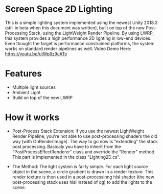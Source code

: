 # Screen Space 2D Lighting
This is a simple lighting system implemented using the newest Unity 2018.3 (still in beta when this document was written), 
built on top of the new Post-Processing Stack, using the LightWeight Render Pipeline. 
By using LWRP, this system provides a high performance 2D lighting in low-end devices.
Even thought the target is performance constrained platforms, the system works on standard render pipelines as well.
Video Demo Here: https://youtu.be/utWp8z9cATo

# Features
* Multiple light sources
* Ambient Light
* Build on top of the new LWRP

# How it works
* Post-Process Stack Extension: If you use the newest LightWeight Render Pipeline, you're not able to use post-processing shaders the old way (with OnRenderImage). 
The way to go now is "extending" the stack post processing. Basicaly you have to inherit from the "PostProcessEffectRenderer" class and override the "Render" method.
This part is implemented in the class "Lighting2D.cs".

* The Method: The light system is fairly simple. For each light source object in the scene, a circle gradient is drawn in a render texture. 
This render texture is then used in a post-processinng hlsl shader (the new post-processing stack uses hlsl instead of cg) to add the lights to the scene.

